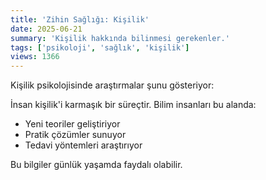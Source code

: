 ```yaml
---
title: 'Zihin Sağlığı: Kişilik'
date: 2025-06-21
summary: 'Kişilik hakkında bilinmesi gerekenler.'
tags: ['psikoloji', 'sağlık', 'kişilik']
views: 1366
---
```


Kişilik psikolojisinde araştırmalar şunu gösteriyor:

İnsan kişilik'i karmaşık bir süreçtir. Bilim insanları bu alanda:
- Yeni teoriler geliştiriyor
- Pratik çözümler sunuyor
- Tedavi yöntemleri araştırıyor

Bu bilgiler günlük yaşamda faydalı olabilir.